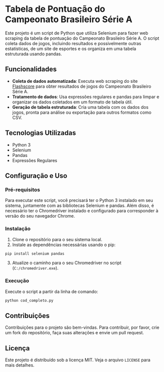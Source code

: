 
# Tabela de Pontuação do Campeonato Brasileiro Série A

Este projeto é um script de Python que utiliza Selenium para fazer web scraping da tabela de pontuação do Campeonato Brasileiro Série A. O script coleta dados de jogos, incluindo resultados e possivelmente outras estatísticas, de um site de esportes e os organiza em uma tabela estruturada usando pandas.

## Funcionalidades

- **Coleta de dados automatizada**: Executa web scraping do site [Flashscore](https://www.flashscore.com/football/brazil/serie-a/results/) para obter resultados de jogos do Campeonato Brasileiro Série A.
- **Tratamento de dados**: Usa expressões regulares e pandas para limpar e organizar os dados coletados em um formato de tabela útil.
- **Geração de tabela estruturada**: Cria uma tabela com os dados dos jogos, pronta para análise ou exportação para outros formatos como CSV.

## Tecnologias Utilizadas

- Python 3
- Selenium
- Pandas
- Expressões Regulares

## Configuração e Uso

### Pré-requisitos

Para executar este script, você precisará ter o Python 3 instalado em seu sistema, juntamente com as bibliotecas Selenium e pandas. Além disso, é necessário ter o Chromedriver instalado e configurado para corresponder à versão do seu navegador Chrome.

### Instalação

1. Clone o repositório para o seu sistema local.
2. Instale as dependências necessárias usando o pip:

```bash
pip install selenium pandas
```

3. Atualize o caminho para o seu Chromedriver no script (`C:/chromedriver.exe`).

### Execução

Execute o script a partir da linha de comando:

```bash
python cod_completo.py
```

## Contribuições

Contribuições para o projeto são bem-vindas. Para contribuir, por favor, crie um fork do repositório, faça suas alterações e envie um pull request.

## Licença

Este projeto é distribuído sob a licença MIT. Veja o arquivo `LICENSE` para mais detalhes.
